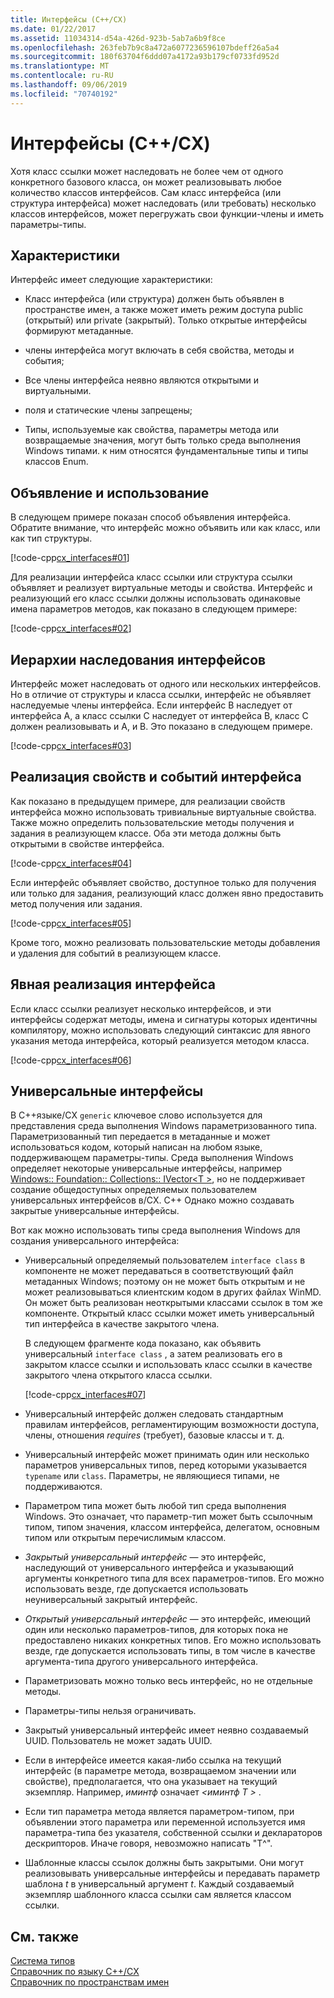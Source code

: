 ```yaml
---
title: Интерфейсы (C++/CX)
ms.date: 01/22/2017
ms.assetid: 11034314-d54a-426d-923b-5ab7a6b9f8ce
ms.openlocfilehash: 263feb7b9c8a472a6077236596107bdeff26a5a4
ms.sourcegitcommit: 180f63704f6ddd07a4172a93b179cf0733fd952d
ms.translationtype: MT
ms.contentlocale: ru-RU
ms.lasthandoff: 09/06/2019
ms.locfileid: "70740192"
---
```

# <a name="interfaces-ccx"></a>Интерфейсы (C++/CX)

Хотя класс ссылки может наследовать не более чем от одного конкретного базового класса, он может реализовывать любое количество классов интерфейсов. Сам класс интерфейса (или структура интерфейса) может наследовать (или требовать) несколько классов интерфейсов, может перегружать свои функции-члены и иметь параметры-типы.

## <a name="characteristics"></a>Характеристики

Интерфейс имеет следующие характеристики:

- Класс интерфейса (или структура) должен быть объявлен в пространстве имен, а также может иметь режим доступа public (открытый) или private (закрытый). Только открытые интерфейсы формируют метаданные.

- члены интерфейса могут включать в себя свойства, методы и события;

- Все члены интерфейса неявно являются открытыми и виртуальными.

- поля и статические члены запрещены;

- Типы, используемые как свойства, параметры метода или возвращаемые значения, могут быть только среда выполнения Windows типами. к ним относятся фундаментальные типы и типы классов Enum.

## <a name="declaration-and-usage"></a>Объявление и использование

В следующем примере показан способ объявления интерфейса. Обратите внимание, что интерфейс можно объявить или как класс, или как тип структуры.

[!code-cpp[cx_interfaces#01](../cppcx/codesnippet/CPP/interfacestest/class1.h#01)]

Для реализации интерфейса класс ссылки или структура ссылки объявляет и реализует виртуальные методы и свойства. Интерфейс и реализующий его класс ссылки должны использовать одинаковые имена параметров методов, как показано в следующем примере:

[!code-cpp[cx_interfaces#02](../cppcx/codesnippet/CPP/interfacestest/class1.h#02)]

## <a name="interface-inheritance-hierarchies"></a>Иерархии наследования интерфейсов

Интерфейс может наследовать от одного или нескольких интерфейсов. Но в отличие от структуры и класса ссылки, интерфейс не объявляет наследуемые члены интерфейса. Если интерфейс B наследует от интерфейса A, а класс ссылки C наследует от интерфейса B, класс C должен реализовывать и A, и B. Это показано в следующем примере.

[!code-cpp[cx_interfaces#03](../cppcx/codesnippet/CPP/interfacestest/class1.h#03)]

## <a name="implementing-interface-properties-and-events"></a>Реализация свойств и событий интерфейса

Как показано в предыдущем примере, для реализации свойств интерфейса можно использовать тривиальные виртуальные свойства. Также можно определить пользовательские методы получения и задания в реализующем классе.  Оба эти метода должны быть открытыми в свойстве интерфейса.

[!code-cpp[cx_interfaces#04](../cppcx/codesnippet/CPP/interfacestest/class1.h#04)]

Если интерфейс объявляет свойство, доступное только для получения или только для задания, реализующий класс должен явно предоставить метод получения или задания.

[!code-cpp[cx_interfaces#05](../cppcx/codesnippet/CPP/interfacestest/class1.h#05)]

Кроме того, можно реализовать пользовательские методы добавления и удаления для событий в реализующем классе.

## <a name="explicit-interface-implementation"></a>Явная реализация интерфейса

Если класс ссылки реализует несколько интерфейсов, и эти интерфейсы содержат методы, имена и сигнатуры которых идентичны компилятору, можно использовать следующий синтаксис для явного указания метода интерфейса, который реализуется методом класса.

[!code-cpp[cx_interfaces#06](../cppcx/codesnippet/CPP/interfacestest/class1.h#06)]

## <a name="generic-interfaces"></a>Универсальные интерфейсы

В C++языке/CX `generic` ключевое слово используется для представления среда выполнения Windows параметризованного типа. Параметризованный тип передается в метаданные и может использоваться кодом, который написан на любом языке, поддерживающем параметры-типы. Среда выполнения Windows определяет некоторые универсальные интерфейсы, например [Windows:: Foundation:: Collections:: IVector\<T >](Windows::Foundation::Collections::IVector), но не поддерживает создание общедоступных определяемых пользователем универсальных интерфейсов в/CX. C++ Однако можно создавать закрытые универсальные интерфейсы.

Вот как можно использовать типы среда выполнения Windows для создания универсального интерфейса:

- Универсальный определяемый пользователем `interface class` в компоненте не может передаваться в соответствующий файл метаданных Windows; поэтому он не может быть открытым и не может реализовываться клиентским кодом в других файлах WinMD. Он может быть реализован неоткрытыми классами ссылок в том же компоненте. Открытый класс ссылки может иметь универсальный тип интерфейса в качестве закрытого члена.

   В следующем фрагменте кода показано, как объявить универсальный `interface class` , а затем реализовать его в закрытом классе ссылки и использовать класс ссылки в качестве закрытого члена открытого класса ссылки.

   [!code-cpp[cx_interfaces#07](../cppcx/codesnippet/CPP/interfacestest/class1.h#07)]

- Универсальный интерфейс должен следовать стандартным правилам интерфейсов, регламентирующим возможности доступа, члены, отношения *requires* (требует), базовые классы и т. д.

- Универсальный интерфейс может принимать один или несколько параметров универсальных типов, перед которыми указывается `typename` или `class`. Параметры, не являющиеся типами, не поддерживаются.

- Параметром типа может быть любой тип среда выполнения Windows. Это означает, что параметр-тип может быть ссылочным типом, типом значения, классом интерфейса, делегатом, основным типом или открытым перечислимым классом.

- *Закрытый универсальный интерфейс* — это интерфейс, наследующий от универсального интерфейса и указывающий аргументы конкретного типа для всех параметров-типов. Его можно использовать везде, где допускается использовать неуниверсальный закрытый интерфейс.

- *Открытый универсальный интерфейс* — это интерфейс, имеющий один или несколько параметров-типов, для которых пока не предоставлено никаких конкретных типов. Его можно использовать везде, где допускается использовать типы, в том числе в качестве аргумента-типа другого универсального интерфейса.

- Параметризовать можно только весь интерфейс, но не отдельные методы.

- Параметры-типы нельзя ограничивать.

- Закрытый универсальный интерфейс имеет неявно создаваемый UUID. Пользователь не может задать UUID.

- Если в интерфейсе имеется какая-либо ссылка на текущий интерфейс (в параметре метода, возвращаемом значении или свойстве), предполагается, что она указывает на текущий экземпляр. Например, *иминтф* означает *\<иминтф T >* .

- Если тип параметра метода является параметром-типом, при объявлении этого параметра или переменной используется имя параметра-типа без указателя, собственной ссылки и деклараторов дескрипторов. Иначе говоря, невозможно написать "T^".

- Шаблонные классы ссылок должны быть закрытыми. Они могут реализовывать универсальные интерфейсы и передавать параметр шаблона *t* в универсальный аргумент *t*. Каждый создаваемый экземпляр шаблонного класса ссылки сам является классом ссылки.

## <a name="see-also"></a>См. также

[Система типов](../cppcx/type-system-c-cx.md)<br/>
[Справочник по языку C++/CX](../cppcx/visual-c-language-reference-c-cx.md)<br/>
[Справочник по пространствам имен](../cppcx/namespaces-reference-c-cx.md)
